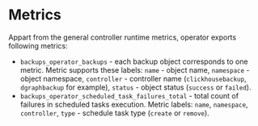 # Metrics
Appart from the general controller runtime metrics, operator exports following metrics:
* `backups_operator_backups` - each backup object corresponds to one metric. Metric supports these labels: `name` - object name, `namespace` - object namespace, `controller` - controller name (`clickhousebackup`, `dgraphbackup` for example), `status` - object status (`success` or `failed`).
* `backups_operator_scheduled_task_failures_total` - total count of failures in scheduled tasks execution. Metric labels: `name`, `namespace`, `controller`, `type` - schedule task type (`create` or `remove`).
